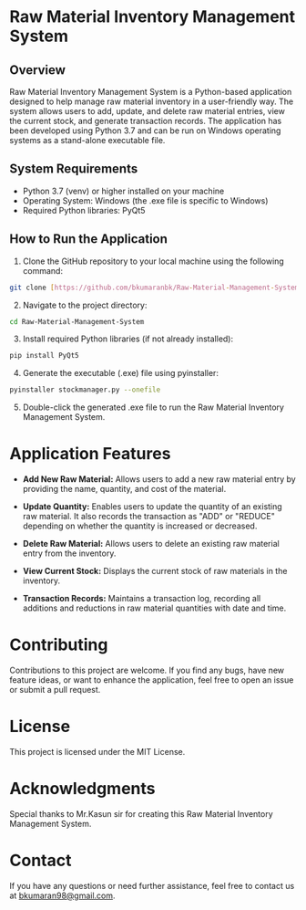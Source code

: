 # Raw Material Inventory Management System

## Overview

Raw Material Inventory Management System is a Python-based application designed to help manage raw material inventory in a user-friendly way. 
The system allows users to add, update, and delete raw material entries, view the current stock, and generate transaction records. 
The application has been developed using Python 3.7 and can be run on Windows operating systems as a stand-alone executable file.

## System Requirements

- Python 3.7 (venv) or higher installed on your machine
- Operating System: Windows (the .exe file is specific to Windows)
- Required Python libraries: PyQt5

## How to Run the Application

1. Clone the GitHub repository to your local machine using the following command:
 ```bash
git clone [https://github.com/bkumaranbk/Raw-Material-Management-System.git]
```

2. Navigate to the project directory:
 ```bash
cd Raw-Material-Management-System
```

3. Install required Python libraries (if not already installed):
 ```bash
pip install PyQt5
 ```

4. Generate the executable (.exe) file using pyinstaller:
 ```bash
pyinstaller stockmanager.py --onefile
```
5. Double-click the generated .exe file to run the Raw Material Inventory Management System.

# Application Features
- **Add New Raw Material:** Allows users to add a new raw material entry by providing the name, quantity, and cost of the material.

- **Update Quantity:** Enables users to update the quantity of an existing raw material. It also records the transaction as "ADD" or "REDUCE" depending on whether the quantity is increased or decreased.

- **Delete Raw Material:** Allows users to delete an existing raw material entry from the inventory.

- **View Current Stock:** Displays the current stock of raw materials in the inventory.

- **Transaction Records:** Maintains a transaction log, recording all additions and reductions in raw material quantities with date and time.

# Contributing
Contributions to this project are welcome. If you find any bugs, have new feature ideas, or want to enhance the application, feel free to open an issue or submit a pull request.

# License
This project is licensed under the MIT License.

# Acknowledgments
Special thanks to Mr.Kasun sir for creating this Raw Material Inventory Management System.

# Contact
If you have any questions or need further assistance, feel free to contact us at bkumaran98@gmail.com.
